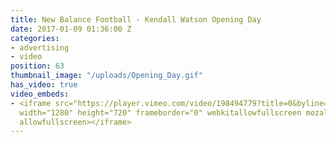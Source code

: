 ```yaml
---
title: New Balance Football - Kendall Watson Opening Day
date: 2017-01-09 01:36:00 Z
categories:
- advertising
- video
position: 63
thumbnail_image: "/uploads/Opening_Day.gif"
has_video: true
video_embeds:
- <iframe src="https://player.vimeo.com/video/198494779?title=0&byline=0&portrait=0"
  width="1280" height="720" frameborder="0" webkitallowfullscreen mozallowfullscreen
  allowfullscreen></iframe>
---
```



